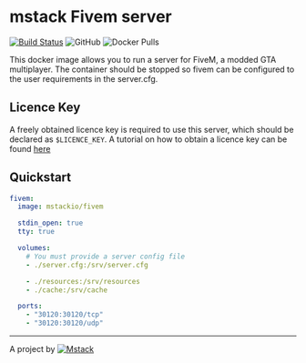 # mstack Fivem server

[![Build Status](https://travis-ci.com/mstackio/image-fivem.svg?branch=master)](https://travis-ci.com/mstackio/image-fivem)
![GitHub](https://img.shields.io/github/license/mstackio/image-fivem)
![Docker Pulls](https://img.shields.io/docker/pulls/mstackio/fivem)

This docker image allows you to run a server for FiveM, a modded GTA multiplayer.
The container should be stopped so fivem can be configured to the user requirements in the server.cfg.

## Licence Key

A freely obtained licence key is required to use this server, which should be declared as `$LICENCE_KEY`. A tutorial on how to obtain a licence key can be found [here](https://forum.fivem.net/t/explained-how-to-make-add-a-server-key/56120)



## Quickstart

```yml
fivem:
  image: mstackio/fivem

  stdin_open: true
  tty: true

  volumes:
    # You must provide a server config file
    - ./server.cfg:/srv/server.cfg

    - ./resources:/srv/resources
    - ./cache:/srv/cache

  ports:
    - "30120:30120/tcp"
    - "30120:30120/udp"
```

---

A project by [![Mstack](https://avatars3.githubusercontent.com/u/61955974?s=42&v=4)](https://mstack.io/)
